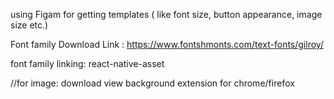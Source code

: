 using Figam for getting templates ( like font size, button appearance, image size etc.)

Font family Download Link :
https://www.fontshmonts.com/text-fonts/gilroy/

font family linking:
react-native-asset

//for image:
download view background extension for chrome/firefox